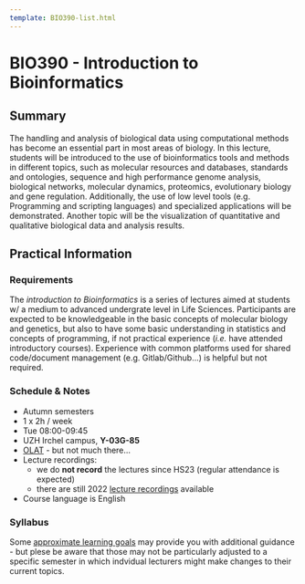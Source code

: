 ```yaml
---
template: BIO390-list.html
---
```


# BIO390 - Introduction to Bioinformatics

## Summary

The handling and analysis of biological data using computational methods has become an essential part in most areas of biology. In this lecture, students will be introduced to the use of bioinformatics tools and methods in different topics, such as molecular resources and databases, standards and ontologies, sequence and high performance genome analysis, biological networks, molecular dynamics, proteomics, evolutionary biology and gene regulation. Additionally, the use of low level tools (e.g. Programming and scripting languages) and specialized applications will be demonstrated. Another topic will be the visualization of quantitative and qualitative biological data and analysis results.

## Practical Information

### Requirements

The _introduction to Bioinformatics_ is a series of lectures aimed at students w/
a medium to advanced undergrate level in Life Sciences. Participants are expected
to be knowledgeable in the basic concepts of molecular biology and genetics, but
also to have some basic understanding in statistics and concepts of programming, if
not practical experience (_i.e._ have attended introductory courses). Experience with
common platforms used for shared code/document management (e.g. Gitlab/Github...)
is helpful but not required.

### Schedule & Notes

* Autumn semesters
* 1 x 2h / week
* Tue 08:00-09:45
* UZH Irchel campus, **Y-03G-85**
* [OLAT](https://lms.uzh.ch/auth/RepositoryEntry/17420091911/Infos/0) - but not much there...
* Lecture recordings:
    - we do **not record** the lectures since HS23 (regular attendance is expected)
    - there are still 2022 [lecture recordings](https://uzh.mediaspace.cast.switch.ch/channel/22HS_BIO390___Introduction-to-Bioinformatics) available
* Course language is English

### Syllabus

Some [approximate learning goals](/UZH-BIO390/learning-goals/) may provide
you with additional guidance - but plese be aware that those may not be particularly
adjusted to a specific semester in which indvidual lecturers might make changes
to their current topics.

